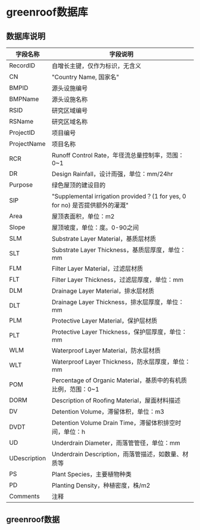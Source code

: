 # greenroof数据库

## 数据库说明

| 字段名称         | 字段说明                                                                 |
|--------------|----------------------------------------------------------------------|
| RecordID     | 自增长主键，仅作为标识，无含义                                                      |
| CN           | "Country Name, 国家名"                                                  |
| BMPID        | 源头设施编号                                                               |
| BMPName      | 源头设施名称                                                               |
| RSID         | 研究区域编号                                                               |
| RSName       | 研究区域名称                                                               |
| ProjectID    | 项目编号                                                                 |
| ProjectName  | 项目名称                                                                 |
| RCR          | Runoff Control Rate，年径流总量控制率，范围：0~1                                  |
| DR           | Design Rainfall，设计雨强，单位：mm/24hr                                      |
| Purpose      | 绿色屋顶的建设目的                                                            |
| SIP          | "Supplemental irrigation provided？\(1 for yes, 0 for no\) 是否提供额外的灌溉" |
| Area         | 屋顶表面积，单位：m2                                                          |
| Slope        | 屋顶坡度，单位：度。0\-90之间                                                    |
| SLM          | Substrate Layer Material，基质层材质                                       |
| SLT          | Substrate Layer Thickness，基质层厚度，单位：mm                                |
| FLM          | Filter Layer Material，过滤层材质                                          |
| FLT          | Filter Layer Thickness，过滤层厚度，单位：mm                                   |
| DLM          | Drainage Layer Material，排水层材质                                        |
| DLT          | Drainage Layer Thickness，排水层厚度，单位：mm                                 |
| PLM          | Protective Layer Material，保护层材质                                      |
| PLT          | Protective Layer Thickness，保护层厚度，单位：mm                               |
| WLM          | Waterproof Layer Material，防水层材质                                      |
| WLT          | Waterproof Layer Thickness，防水层厚度，单位：mm                               |
| POM          | Percentage of Organic Material，基质中的有机质比例，范围：0~1                      |
| DORM         | Description of Roofing Material，屋面材料描述                               |
| DV           | Detention Volume，滞留体积，单位：m3                                          |
| DVDT         | Detention Volume Drain Time，滞留体积排空时间，单位：h                            |
| UD           | Underdrain Diameter，雨落管管径，单位：mm                                      |
| UDescription | Underdrain Description，雨落管描述，如数量、材质等                                 |
| PS           | Plant Species，主要植物种类                                                 |
| PD           | Planting Density，种植密度，株/m2                                           |
| Comments     | 注释                                                                   |



## greenroof数据
